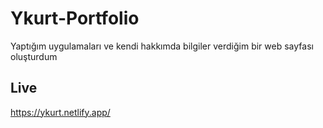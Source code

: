 # Ykurt-Portfolio
Yaptığım uygulamaları ve kendi hakkımda bilgiler verdiğim bir web sayfası oluşturdum

## Live 
https://ykurt.netlify.app/
